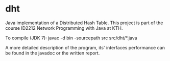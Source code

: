 dht
===

Java implementation of a Distributed Hash Table. This project is part of the course ID2212 Network Programming with Java at KTH.


To compile (JDK 7):
    javac -d bin -sourcepath src src/dht/*.java
    
A more detailed description of the program, its' interfaces performance can be found in the javadoc or the written report.
